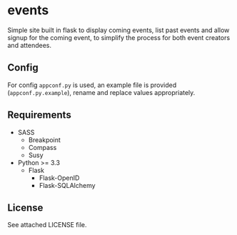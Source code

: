 events
======

Simple site built in flask to display coming events, list past events and allow signup for the coming event, to simplify the process for both event creators and attendees.

Config
---------------
For config `appconf.py` is used, an example file is provided (`appconf.py.example`), rename and replace values appropriately.

Requirements
---------------
* SASS
  * Breakpoint
  * Compass
  * Susy
* Python >= 3.3
  * Flask
    * Flask-OpenID
    * Flask-SQLAlchemy

License
---------------
See attached LICENSE file.
